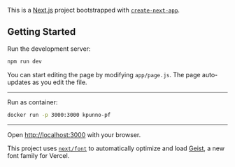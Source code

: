 This is a [Next.js](https://nextjs.org) project bootstrapped with [`create-next-app`](https://github.com/vercel/next.js/tree/canary/packages/create-next-app).

## Getting Started

Run the development server:

```bash
npm run dev
```

You can start editing the page by modifying `app/page.js`. The page auto-updates as you edit the file.

<hr>

Run as container:

```bash
docker run -p 3000:3000 kpunno-pf
```

<hr>

Open [http://localhost:3000](http://localhost:3000) with your browser.

This project uses [`next/font`](https://nextjs.org/docs/app/building-your-application/optimizing/fonts) to automatically optimize and load [Geist](https://vercel.com/font), a new font family for Vercel.
